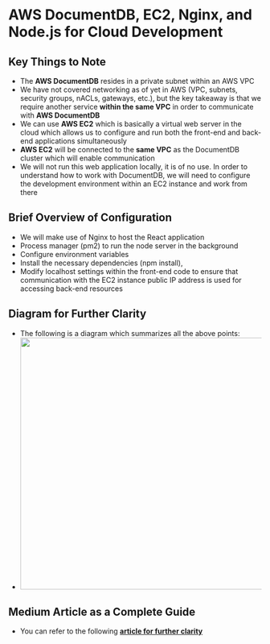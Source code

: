 # AWS DocumentDB, EC2, Nginx, and Node.js for Cloud Development

## Key Things to Note
- The <b>AWS DocumentDB</b> resides in a private subnet within an AWS VPC
- We have not covered networking as of yet in AWS (VPC, subnets, security groups, nACLs, gateways, etc.), but the key takeaway is that we require another service <b>within the same VPC</b> in order to communicate with <b>AWS DocumentDB</b>
- We can use <b>AWS EC2</b> which is basically a virtual web server in the cloud which allows us to configure and run both the front-end and back-end applications simultaneously
- <b>AWS EC2</b> will be connected to the <b>same VPC</b> as the DocumentDB cluster which will enable communication
- We will not run this web application locally, it is of no use. In order to understand how to work with DocumentDB, we will need to configure the development environment within an EC2 instance and work from there


## Brief Overview of Configuration

- We will make use of Nginx to host the React application
- Process manager (pm2) to run the node server in the background 
- Configure environment variables
- Install the necessary dependencies (npm install),
- Modify localhost settings within the front-end code to ensure that communication with the EC2 instance public IP address  is used for accessing back-end resources


## Diagram for Further Clarity
- The following is a diagram which summarizes all the above points:
- <img src="https://genericbucket95.s3.us-east-2.amazonaws.com/final.png" width="550" height="500" />

## Medium Article as a Complete Guide
- You can refer to the following <a href=""><b>article for further clarity</b></a>
